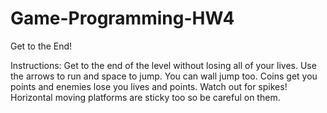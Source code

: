 # Game-Programming-HW4

Get to the End!

Instructions: Get to the end of the level without losing all of your lives.
Use the arrows to run and space to jump. You can wall jump too.
Coins get you points and enemies lose you lives and points.
Watch out for spikes! Horizontal moving platforms are sticky too so be careful on them.

